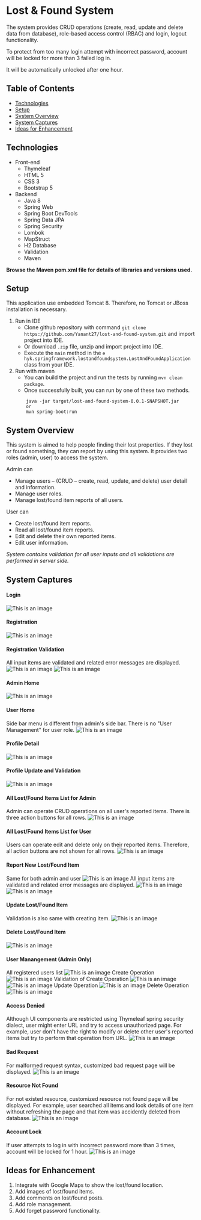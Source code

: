 # Lost & Found System
The system provides CRUD operations (create, read, update and delete data from database), role-based access control (RBAC) and login, logout functionality. 

To protect from too many login attempt with incorrect password, account will be locked for more than 3 failed log in. 

It will be automatically unlocked after one hour.

## Table of Contents
- [Technologies](#technologies)  
- [Setup](#setup)  
- [System Overview](#system-overview)  
- [System Captures](#system-captures)  
- [Ideas for Enhancement](#ideas-for-enhancement)  

## Technologies
  - Front-end
      - Thymeleaf
      - HTML 5
      - CSS 3
      - Bootstrap 5
  - Backend
      - Java 8
      - Spring Web
      - Spring Boot DevTools
      - Spring Data JPA
      - Spring Security
      - Lombok
      - MapStruct
      - H2 Database
      - Validation
      - Maven
      
**Browse the Maven pom.xml file for details of libraries and versions used.**

## Setup
This application use embedded Tomcat 8. Therefore, no Tomcat or JBoss installation is necessary.
1. Run in IDE
    - Clone github repository with command `git clone https://github.com/Yanant27/lost-and-found-system.git` and import project into IDE.
    - Or download `.zip` file, unzip and import project into IDE.
    - Execute the `main` method in the `e hyk.springframework.lostandfoundsystem.LostAndFoundApplication` class from your IDE.
2. Run with maven
    - You can build the project and run the tests by running `mvn clean package`.
    - Once successfully built, you can run by one of these two methods.
    ```    
        java -jar target/lost-and-found-system-0.0.1-SNAPSHOT.jar
        or
        mvn spring-boot:run
    ```

## System Overview
This system is aimed to help people finding their lost properties. If they lost or found something, they can report by using this system. It provides two roles (admin, user) to access the system. 

Admin can
- Manage users – (CRUD – create, read, update, and delete) user detail and information.
- Manage user roles.
- Manage lost/found item reports of all users.

User can
- Create lost/found item reports.
- Read all lost/found item reports.
- Edit and delete their own reported items.
- Edit user information.

_System contains validation for all user inputs and all validations are performed in server side._

<a name="system-captures"></a>
## System Captures
#### Login
![This is an image](/capture/login.PNG)

#### Registration
![This is an image](/capture/register.PNG)

#### Registration Validation
All input items are validated and related error messages are displayed.
![This is an image](/capture/register-validation-1.PNG)
![This is an image](/capture/register-validation-2.PNG)

#### Admin Home
![This is an image](/capture/admin-home.png)

#### User Home
Side bar menu is different from admin's side bar. There is no "User Management" for user role.
![This is an image](/capture/user-home.PNG)

#### Profile Detail
![This is an image](/capture/profile-detail.PNG)

#### Profile Update and Validation
![This is an image](/capture/profile-edit-error.PNG)

#### All Lost/Found Items List for Admin
Admin can operate CRUD operations on all user's reported items. There is three action buttons for all rows.
![This is an image](/capture/admin-all-items.PNG)

#### All Lost/Found Items List for User
Users can operate edit and delete only on their reported items. Therefore, all action buttons are not shown for all rows.
![This is an image](/capture/user-all-items.PNG)

#### Report New Lost/Found Item
Same for both admin and user
![This is an image](/capture/create-item.PNG)
All input items are validated and related error messages are displayed.
![This is an image](/capture/create-item-validation-1.PNG)
![This is an image](/capture/create-item-validation-2.PNG)

#### Update Lost/Found Item
Validation is also same with creating item.
![This is an image](/capture/update-item.PNG)

#### Delete Lost/Found Item
![This is an image](/capture/delete-item.PNG)

#### User Manangement (Admin Only)
All registered users list
![This is an image](/capture/admin-all-users.PNG)
Create Operation
![This is an image](/capture/admin-user-create.PNG)
Validation of Create Operation
![This is an image](/capture/admin-user-create-validation-1.PNG)
![This is an image](/capture/admin-user-create-validation-2.PNG)
Update Operation
![This is an image](/capture/admin-user-edit.PNG)
Delete Operation
![This is an image](/capture/admin-user-delete.PNG)

#### Access Denied
Although UI components are restricted using Thymeleaf spring security dialect, user might enter URL and try to access unauthorized page. For example, user don't have the right to modify or delete other user's reported items but try to perform that operation from URL.
![This is an image](/capture/user-access-denied.PNG)

#### Bad Request
For malformed request syntax, customized bad request page will be displayed.
![This is an image](/capture/bad-request.PNG)

#### Resource Not Found
For not existed resource, customized resource not found page will be displayed. For example, user searched all items and look details of one item without refreshing the page and that item was accidently deleted from database.
![This is an image](/capture/resource-not-found.PNG)

#### Account Lock
If user attempts to log in with incorrect password more than 3 times, account will be locked for 1 hour.
![This is an image](/capture/account-lock.PNG)

## Ideas for Enhancement
1. Integrate with Google Maps to show the lost/found location.
2. Add images of lost/found items.
3. Add comments on lost/found posts.
4. Add role management.
5. Add forget password functionality.
